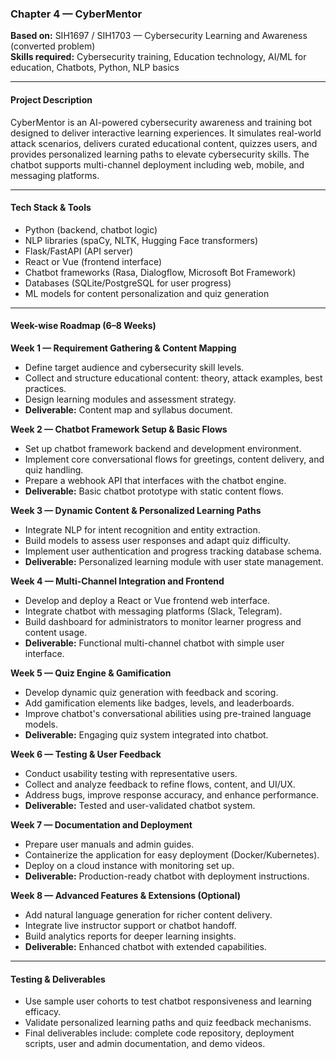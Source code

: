 ### Chapter 4 — CyberMentor  
**Based on:** SIH1697 / SIH1703 — Cybersecurity Learning and Awareness (converted problem)  
**Skills required:** Cybersecurity training, Education technology, AI/ML for education, Chatbots, Python, NLP basics  

***

#### Project Description  
CyberMentor is an AI-powered cybersecurity awareness and training bot designed to deliver interactive learning experiences. It simulates real-world attack scenarios, delivers curated educational content, quizzes users, and provides personalized learning paths to elevate cybersecurity skills. The chatbot supports multi-channel deployment including web, mobile, and messaging platforms.

***

#### Tech Stack & Tools  
- Python (backend, chatbot logic)  
- NLP libraries (spaCy, NLTK, Hugging Face transformers)  
- Flask/FastAPI (API server)  
- React or Vue (frontend interface)  
- Chatbot frameworks (Rasa, Dialogflow, Microsoft Bot Framework)  
- Databases (SQLite/PostgreSQL for user progress)  
- ML models for content personalization and quiz generation  

***

#### Week-wise Roadmap (6–8 Weeks)

**Week 1 — Requirement Gathering & Content Mapping**  
- Define target audience and cybersecurity skill levels.  
- Collect and structure educational content: theory, attack examples, best practices.  
- Design learning modules and assessment strategy.  
- **Deliverable:** Content map and syllabus document.

**Week 2 — Chatbot Framework Setup & Basic Flows**  
- Set up chatbot framework backend and development environment.  
- Implement core conversational flows for greetings, content delivery, and quiz handling.  
- Prepare a webhook API that interfaces with the chatbot engine.  
- **Deliverable:** Basic chatbot prototype with static content flows.

**Week 3 — Dynamic Content & Personalized Learning Paths**  
- Integrate NLP for intent recognition and entity extraction.  
- Build models to assess user responses and adapt quiz difficulty.  
- Implement user authentication and progress tracking database schema.  
- **Deliverable:** Personalized learning module with user state management.

**Week 4 — Multi-Channel Integration and Frontend**  
- Develop and deploy a React or Vue frontend web interface.  
- Integrate chatbot with messaging platforms (Slack, Telegram).  
- Build dashboard for administrators to monitor learner progress and content usage.  
- **Deliverable:** Functional multi-channel chatbot with simple user interface.

**Week 5 — Quiz Engine & Gamification**  
- Develop dynamic quiz generation with feedback and scoring.  
- Add gamification elements like badges, levels, and leaderboards.  
- Improve chatbot's conversational abilities using pre-trained language models.  
- **Deliverable:** Engaging quiz system integrated into chatbot.

**Week 6 — Testing & User Feedback**  
- Conduct usability testing with representative users.  
- Collect and analyze feedback to refine flows, content, and UI/UX.  
- Address bugs, improve response accuracy, and enhance performance.  
- **Deliverable:** Tested and user-validated chatbot system.

**Week 7 — Documentation and Deployment**  
- Prepare user manuals and admin guides.  
- Containerize the application for easy deployment (Docker/Kubernetes).  
- Deploy on a cloud instance with monitoring set up.  
- **Deliverable:** Production-ready chatbot with deployment instructions.

**Week 8 — Advanced Features & Extensions (Optional)**  
- Add natural language generation for richer content delivery.  
- Integrate live instructor support or chatbot handoff.  
- Build analytics reports for deeper learning insights.  
- **Deliverable:** Enhanced chatbot with extended capabilities.

***

#### Testing & Deliverables  
- Use sample user cohorts to test chatbot responsiveness and learning efficacy.  
- Validate personalized learning paths and quiz feedback mechanisms.  
- Final deliverables include: complete code repository, deployment scripts, user and admin documentation, and demo videos.
